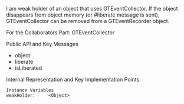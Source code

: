 I am weak holder of an object that uses GTEventCollector. If the object disappears from object memory (or #liberate message is sent), GTEventCollector can be removed from a GTEventRecorder object.

For the Collaborators Part: GTEventCollector

Public API and Key Messages

- object: 
- liberate
- isLiberated

Internal Representation and Key Implementation Points.

    Instance Variables
	weakHolder:		<Object>
